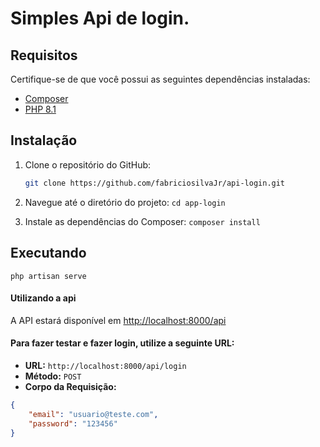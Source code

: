 # Simples Api de login.
## Requisitos

Certifique-se de que você possui as seguintes dependências instaladas:

- [Composer](https://getcomposer.org/)
- [PHP 8.1](https://www.php.net/)

## Instalação

1. Clone o repositório do GitHub:

   ```bash
   git clone https://github.com/fabriciosilvaJr/api-login.git
   
2. Navegue até o diretório do projeto:
    `cd app-login`

3. Instale as dependências do Composer:
   `composer install`
   
## Executando

`php artisan serve`

#### Utilizando a api

A API estará disponível em [http://localhost:8000/api](http://localhost:8000/api)

#### Para fazer testar e fazer login, utilize a seguinte URL:

- **URL:** `http://localhost:8000/api/login`
- **Método:** `POST`
- **Corpo da Requisição:**
  
```json
{
 	"email": "usuario@teste.com",
	"password": "123456"
}
```
